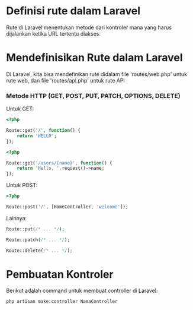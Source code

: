 # Definisi rute dalam Laravel

Rute di Laravel menentukan metode dari kontroler mana yang harus dijalankan ketika URL tertentu diakses.

# Mendefinisikan Rute dalam Laravel

Di Laravel, kita bisa mendefinikan rute didalam file 'routes/web.php' untuk rute web, dan file 'routes/api.php' untuk rute API

### Metode HTTP (GET, POST, PUT, PATCH, OPTIONS, DELETE)

Untuk GET: 

```php
<?php

Route::get('/', function() {
    return 'HELLO';
});

```
```php
<?php

Route::get('/users/{name}', function() {
    return 'Hello, '.request()->name;
});

```

Untuk POST: 

```php
<?php

Route::post('/', [HomeController, 'welcome']);

```

Lainnya:

```php
Route::put(/* ... */);
```

```php
Route::patch(/* ... */);
```

```php
Route::delete(/* ... */);
```


# Pembuatan Kontroler

Berikut adalah command untuk membuat controller di Laravel:

```console
php artisan make:controller NamaController
```
